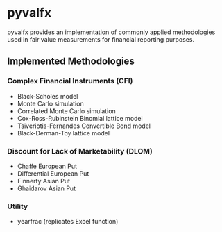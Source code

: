 # pyvalfx

pyvalfx provides an implementation of commonly applied methodologies used in fair value measurements for financial reporting purposes.

## Implemented Methodologies


### Complex Financial Instruments (CFI)
* Black-Scholes model
* Monte Carlo simulation
* Correlated Monte Carlo simulation
* Cox-Ross-Rubinstein Binomial lattice model
* Tsiveriotis-Fernandes Convertible Bond model
* Black-Derman-Toy lattice model

### Discount for Lack of Marketability (DLOM)
* Chaffe European Put
* Differential European Put
* Finnerty Asian Put
* Ghaidarov Asian Put

### Utility
* yearfrac (replicates Excel function)
